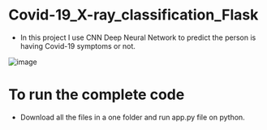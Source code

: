 # Covid-19_X-ray_classification_Flask

- In this project I use CNN Deep Neural Network to predict the person is having Covid-19 symptoms or not.

![image](https://www.emeraldgrouppublishing.com/sites/default/files/image/covid-cells.jpg)

# To run the complete code

- Download all the files in a one folder and run app.py file on python.

